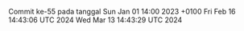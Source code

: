Commit ke-55 pada tanggal Sun Jan 01 14:00 2023 +0100
Fri Feb 16 14:43:06 UTC 2024
Wed Mar 13 14:43:29 UTC 2024

